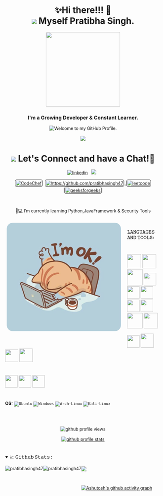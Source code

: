 <h1 align="center">✨Hi there!!! 👋 <br> <img height="45" src="https://i.pinimg.com/originals/4f/2d/a6/4f2da6dfcf48e48a5715c8a13dcc44f1.gif"/> Myself Pratibha Singh. </h1>
<p align= "center"><img src="https://github.com/pratibhasingh47/pratibhasingh47/assets/117928965/9d6597ac-14c5-4603-bc39-59a01f37ae8b" width=240
height=240 ></p>

<h3 align="center">I'm a Growing Developer & Constant Learner.</h3>
<p align='center' style='margin: 16px 4px 8px;'>
    <img src="https://readme-typing-svg.herokuapp.com?font=fire+code&pause=1000&color=54A6FF&center=true&vCenter=true&multiline=true&width=710&height=70&lines=Welcome+to+my+GitHub+Profile." alt="Welcome to my GitHub Profile." />
</p>
<p align="center">
<img height="60" align='center' src="https://gifdb.com/images/high/pixel-art-yellow-duck-l3kowra9z0qk5v77.gif"/></p>

#

<div align='center'>
<h1 align="center"><img height="40" src="https://raw.githubusercontent.com/innng/innng/master/assets/kyubey.gif"/> 
  Let's Connect and have a Chat!💬
</h1>
  <p align='center'>
    <a href="https://www.linkedin.com/in/pratibha-singh-a9baab27b/"><img height="30" src="https://upload.wikimedia.org/wikipedia/commons/thumb/c/ca/LinkedIn_logo_initials.png/600px-LinkedIn_logo_initials.png" alt="linkedin" ></a>&nbsp;&nbsp;
    <a href="mailto:pratibhasingh1624@gmail.com"><img height="30" src="https://cdn-icons-png.flaticon.com/512/281/281769.png"></a>&nbsp;&nbsp;
    </p>
    <p>
    <a href="https://www.codechef.com/users/pratibha_47" target="_blank"><img align="center" src="https://static.uacdn.net/thumbnail/external-app-icons/ce4fd2180646452aa0b03c3ffa3ef8e2.png" alt="CodeChef" height="30"style="background: #ffffff; border-radius: 5px; border: 1px solid #000000; margin: 0 2px; padding: 2px;" /></a>
    <a href="https://github.com/pratibhasingh47" target="blank" rel="noreferrer">
        <img align="center" src="https://upload.wikimedia.org/wikipedia/commons/thumb/a/ae/Github-desktop-logo-symbol.svg/1200px-Github-desktop-logo-symbol.svg.png" alt="https://github.com/pratibhasingh47" height="30" width="30" style="background: #ffffff; border-radius: 5px; border: 1px solid #000000; margin: 0 2px; padding: 2px;" />
    </a>
           <a href="https://leetcode.com/u/pratibhasingh_47/" target="blank"><img align="center" src="https://iconape.com/wp-content/png_logo_vector/leetcode-logo-white-no-text.png" alt="leetcode" height="30" style="background: #ffffff; border-radius: 5px; border: 1px solid #000000; margin: 0 2px; padding: 2px;" /></a>
           <a href="https://auth.geeksforgeeks.org/user/pratibha_47" target="blank"><img align="center" src="https://geeksforgeeks.zohorecruit.in/recruit/viewCareerImage.do?page_id=61093000000211152&type=logo&file_name=GG_Logo.png" alt="geeksforgeeks" height="30" style="background: #ffffff; border-radius: 5px; border: 1px solid #000000; margin: 0 2px; padding: 2px;" /></a>
     </p>
</div>
<br/>
    <div align='center'>

   🌱💻 I’m currently learning Python,JavaFramework & Security Tools
   </div>

<!-- <img align="left" height="350px" width="370px" alt="𝙶𝙸𝙵" src="https://camo.githubusercontent.com/f8561052d5519d5b219d3d02cdf56d0969d2cdab435e6739ba6b7cb26866f5fe/68747470733a2f2f6d69722d73332d63646e2d63662e626568616e63652e6e65742f70726f6a6563745f6d6f64756c65732f646973702f3630313031343131363737303437352e363036386265666634363430612e676966"/> 
<img align="left" style="margin:10px 20px 15px 5px;" height="350px" width="370px" alt="𝙶𝙸𝙵" src="https://media.tenor.com/iviIq2uXz-kAAAAi/work-office.gif"/>-->
<img align="left" style="margin:10px 20px 15px 5px;border-radius: 20px;" height="350px" width="370px" alt="𝙶𝙸𝙵" src="https://github.com/akash2061/Wallpapers/blob/main/Wallpapers/i-am-ok.jpg"/>
<br/>

**𝙻𝙰𝙽𝙶𝚄𝙰𝙶𝙴𝚂 𝙰𝙽𝙳 𝚃𝙾𝙾𝙻𝚂:**

<br/>

<code><img height="45" width="45" src="https://cdn.iconscout.com/icon/free/png-512/c-programming-569564.png"></code>
<code><img height="45" width="45" src="https://www.naveedashfaq.me/img/c++.png"></code>
<code><img height="52" width="50" src="https://brandslogos.com/wp-content/uploads/images/large/java-logo-1.png"></code>
<code><img height="40" width="40" src="https://cdn.jsdelivr.net/gh/devicons/devicon/icons/html5/html5-original.svg"></code>
<code><img height="40" width="40" src="https://upload.wikimedia.org/wikipedia/commons/thumb/6/62/CSS3_logo.svg/2048px-CSS3_logo.svg.png"></code>
<code><img height="40" width="40" src="https://cdn.jsdelivr.net/gh/devicons/devicon/icons/javascript/javascript-original.svg"></code>
<code><img height="40" width="40" src="https://upload.wikimedia.org/wikipedia/commons/thumb/4/4c/Typescript_logo_2020.svg/2048px-Typescript_logo_2020.svg.png"></code>
<code><img height="40" width="40" src="https://cdn4.iconfinder.com/data/icons/logos-3/600/React.js_logo-512.png"></code>
<code><img height="50" width="50" src="https://cdn0.iconfinder.com/data/icons/designer-skills/128/node-js-512.png"></code>
<code><img height="50" width="45" src="https://infinapps.com/wp-content/uploads/2018/10/mongodb-logo.png"></code>
<!--
<code><img height="40" width="40" src="https://static-00.iconduck.com/assets.00/yarn-icon-256x256-qz6atyoq.png"></code>
-->
<code><img height="40" width="40" src="https://d2nir1j4sou8ez.cloudfront.net/wp-content/uploads/2021/12/nextjs-boilerplate-logo.png"></code>
<code><img height="45" width="42" src="https://orion42.net/wp-content/uploads/2019/10/full_colored_dark_green42.png"></code>
<code><img height="40" width="42" src="https://static-00.iconduck.com/assets.00/php-icon-2048x2048-79jhb719.png"></code>
<code><img height="43" width="43" src="https://profilinator.rishav.dev/skills-assets/python-original.svg"></code>





#

<code><img height="40" width="40" src="https://cdn.jsdelivr.net/gh/devicons/devicon/icons/vscode/vscode-original.svg"></code>
<code><img height="40" width="40" src="https://img.icons8.com/fluent-systems-filled/200/FFFFFF/github.png"></code>
<code><img height="40" width="40" src="https://cdn.jsdelivr.net/gh/devicons/devicon/icons/git/git-original.svg"></code>
<!-- <code><img height="40" width="40" src="https://upload.wikimedia.org/wikipedia/commons/thumb/a/ae/Github-desktop-logo-symbol.svg/1200px-Github-desktop-logo-symbol.svg.png"></code> -->


#

**OS:**
<code><img height="40" width="40" src="https://brandslogos.com/wp-content/uploads/thumbs/ubuntu-logo-vector.svg" alt="Ubuntu"></code>
<code><img height="40" width="40" src="https://upload.wikimedia.org/wikipedia/commons/thumb/4/48/Windows_logo_-_2012_%28dark_blue%29.svg/640px-Windows_logo_-_2012_%28dark_blue%29.svg.png" alt="Windows"></code>
<code><img height="40" width="110" src="https://archlinux.org/static/logos/archlinux-logo-dark-1200dpi.b42bd35d5916.png" alt="Arch-Linux"></code>
<code><img height="50" width="50" src="https://upload.wikimedia.org/wikipedia/commons/2/2b/Kali-dragon-icon.svg" alt="Kali-Linux"></code>


<br/><br/>

<p align="center" style='margin: 16px 4px 8px;'>
    <img src="https://komarev.com/ghpvc/?username=pratibhasingh47&label=Profile%20views&color=0e75b6&style=flat" alt="github profile views" />
</p>

<p align="center" style='margin: 16px 4px 8px;'>
    <a href="https://github.com/ryo-ma/github-profile-trophy">
         <!-- <img src="https://github-profile-trophy.vercel.app/?username=pratibhasingh47&theme=algolia&column=7&margin-w=2&margin-h=2&no-bg=true&no-frame=true" alt="github profile stats" /> 
         <img src="https://github-profile-trophy.vercel.app/?username=pratibhasingh47&theme=darkhub&column=7&margin-w=2&margin-h=2&no-bg=true&no-frame=true" alt="github profile stats" /> -->
         <img src="https://github-profile-trophy.vercel.app/?username=pratibhasingh47&theme=radical&column=7&margin-w=2&margin-h=2&no-bg=true&no-frame=true" alt="github profile stats" />
    </a>
</p>

#

<details open="">
<summary>
  <g-emoji class="g-emoji" alias="chart_with_upwards_trend" fallback-src="https://github.githubassets.com/images/icons/emoji/unicode/1f4c8.png">📈</g-emoji>
  <strong>𝙶𝚒𝚝𝚑𝚞𝚋 𝚂𝚝𝚊𝚝𝚜 : </strong>
</summary>
</summary>
</summary>

<p align="left">
    <img align="left" height="200px" src="https://github-readme-stats-eight-theta.vercel.app/api?username=pratibhasingh47&theme=algolia&hide_border=false&include_all_commits=false&count_private=false" alt="pratibhasingh47"/>
</p>
     <!-- <img align="left" height="170px" src="https://github-readme-stats-eight-theta.vercel.app/api/top-langs/?username=pratibhasingh47&theme=blue-green&hide_border=false&include_all_commits=false&count_private=false&layout=compact" alt="pratibhasingh47"/> -->
  <img align="left" height="200px" src="https://github-readme-streak-stats.herokuapp.com?user=pratibhasingh47&theme=algolia" alt="pratibhasingh47" />
  <!-- <img align="center" width="300px" src="https://github-readme-stats.vercel.app/api/top-langs/?username=pratibhasingh47&langs_count=15&theme=algolia" />   -->
  <!--<img align="center" width="300px" src="https://github-readme-stats.vercel.app/api/top-langs/?username=pratibhasingh47&layout=donut-vertical&langs_count=15&theme=algolia" />  -->
  <img align="center" width="300px" src="https://github-readme-stats.vercel.app/api/top-langs/?username=pratibhasingh47&layout=donut-vertical&langs_count=20&theme=algolia&count_private=true&exclude_repo=Mern_Stack_Training_Practice,Mern_Stack_Training" />
  <!-- <img align="center" width="300px" src="https://github-readme-stats.vercel.app/api/top-langs/?username=pratibhasingh47&layout=donut-vertical&langs_count=20&theme=holi&exclude_repo=Mern_Stack_Training" />  -->

</p>
</details>
<br/>

[![Ashutosh's github activity graph](https://github-readme-activity-graph.vercel.app/graph?username=pratibhasingh47&theme=github-compact)](https://github.com/ashutosh00710/github-readme-activity-graph)
